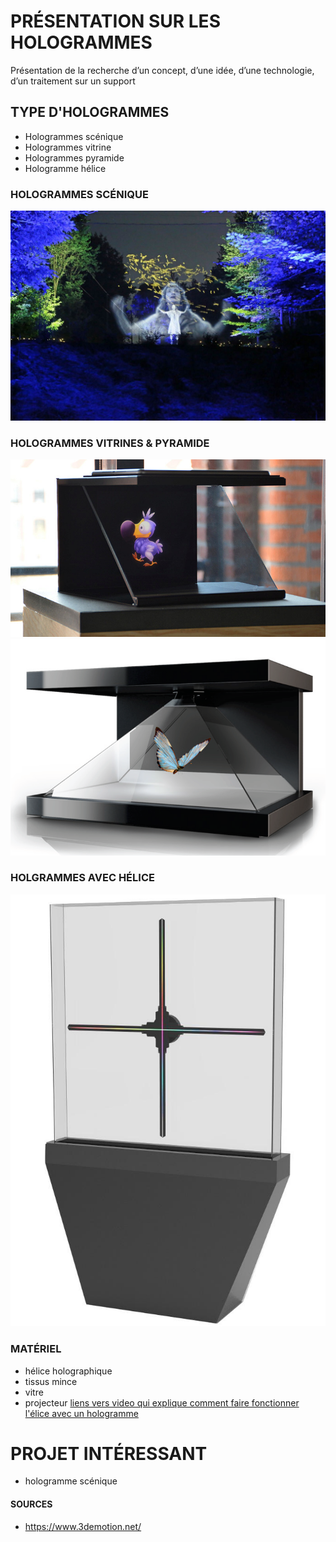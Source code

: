 # PRÉSENTATION SUR LES HOLOGRAMMES
Présentation de la recherche d’un concept, d’une idée, d’une technologie, d’un traitement sur un support

## TYPE D'HOLOGRAMMES
* Hologrammes scénique
* Hologrammes vitrine
* Hologrammes pyramide
* Hologramme hélice


### HOLOGRAMMES SCÉNIQUE
![image scénique 01](assets/images/hologramme_scenique_01.jpg)
### HOLOGRAMMES VITRINES & PYRAMIDE
![image vitrine 01](assets/images/hologramme_vitrine_01.jpg)
![image pyramide 01](assets/images/hologramme_pyramide_01.png)
### HOLGRAMMES AVEC HÉLICE
![image hélice 01](assets/images/hologramme_elice_01.jpg)
### MATÉRIEL
* hélice holographique
* tissus mince
* vitre
* projecteur
[liens vers video qui explique comment faire fonctionner l'élice avec un hologramme](https://www.youtube.com/watch?v=1Qrm0Y9UhVA)

# PROJET INTÉRESSANT
* hologramme scénique
  




#### SOURCES
* https://www.3demotion.net/
